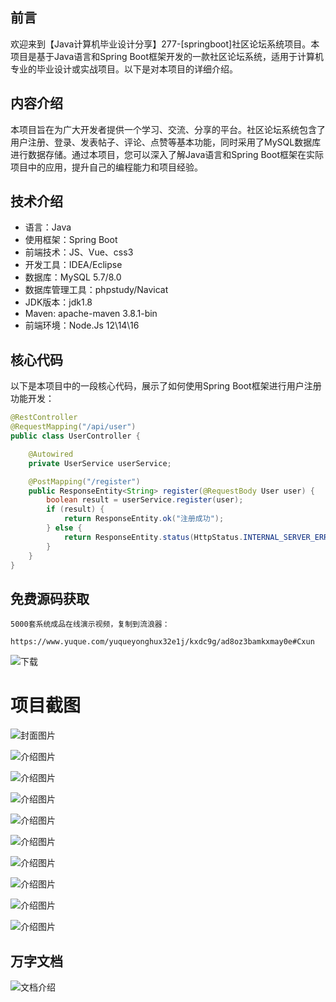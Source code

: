 ## 前言

欢迎来到【Java计算机毕业设计分享】277-[springboot]社区论坛系统项目。本项目是基于Java语言和Spring Boot框架开发的一款社区论坛系统，适用于计算机专业的毕业设计或实战项目。以下是对本项目的详细介绍。

## 内容介绍

本项目旨在为广大开发者提供一个学习、交流、分享的平台。社区论坛系统包含了用户注册、登录、发表帖子、评论、点赞等基本功能，同时采用了MySQL数据库进行数据存储。通过本项目，您可以深入了解Java语言和Spring Boot框架在实际项目中的应用，提升自己的编程能力和项目经验。

## 技术介绍

- 语言：Java
- 使用框架：Spring Boot
- 前端技术：JS、Vue、css3
- 开发工具：IDEA/Eclipse
- 数据库：MySQL 5.7/8.0
- 数据库管理工具：phpstudy/Navicat
- JDK版本：jdk1.8
- Maven: apache-maven 3.8.1-bin
- 前端环境：Node.Js 12\14\16

## 核心代码

以下是本项目中的一段核心代码，展示了如何使用Spring Boot框架进行用户注册功能开发：

```java
@RestController
@RequestMapping("/api/user")
public class UserController {

    @Autowired
    private UserService userService;

    @PostMapping("/register")
    public ResponseEntity<String> register(@RequestBody User user) {
        boolean result = userService.register(user);
        if (result) {
            return ResponseEntity.ok("注册成功");
        } else {
            return ResponseEntity.status(HttpStatus.INTERNAL_SERVER_ERROR).body("注册失败");
        }
    }
}
```

## 免费源码获取

```
5000套系统成品在线演示视频，复制到流浪器： 
```
```
https://www.yuque.com/yuqueyonghux32e1j/kxdc9g/ad8oz3bamkxmay0e#Cxun
```
![下载](https://img12.360buyimg.com/ddimg/jfs/t1/339687/11/1349/28408/68ad865fF412d7877/adaa650483a100f2.jpg)

# 项目截图

![封面图片](https://img11.360buyimg.com/ddimg/jfs/t1/350112/5/472/96880/68bc80bcF2d7327fe/00ae798e3614b2a5.jpg)

![介绍图片](https://img13.360buyimg.com/ddimg/jfs/t1/327924/29/15964/18018/68bc809eFf2d0af03/03659040efc866b8.jpg)

![介绍图片](https://img13.360buyimg.com/ddimg/jfs/t1/324391/16/16998/31924/68bc809eFc036ccf5/516478af877f03e6.jpg)

![介绍图片](https://img10.360buyimg.com/ddimg/jfs/t1/343305/34/479/7283/68bc809eF0cc31d64/3d46c1fceb654dd5.jpg)

![介绍图片](https://img11.360buyimg.com/ddimg/jfs/t1/336256/21/7835/8047/68bc809fF9ef32804/72b9b9187c38b77b.jpg)

![介绍图片](https://img13.360buyimg.com/ddimg/jfs/t1/325784/29/17133/8048/68bc809fFe0424b61/78c735465f5ea705.jpg)

![介绍图片](https://img12.360buyimg.com/ddimg/jfs/t1/340893/11/7751/11488/68bc80a0F48faa4c5/57ee7c87a4113c2f.jpg)

![介绍图片](https://img12.360buyimg.com/ddimg/jfs/t1/324874/36/17067/33052/68bc80a0F42f3d54f/2c4f691d62c9d46b.jpg)

![介绍图片](https://img11.360buyimg.com/ddimg/jfs/t1/323669/33/17078/17716/68bc80a0F09de6b23/f2cc0a11d424e875.jpg)

![介绍图片](https://img13.360buyimg.com/ddimg/jfs/t1/327708/26/17275/21126/68bc80a1F00c4fed2/dc52cda645e603f1.jpg)


## 万字文档
![文档介绍](https://img14.360buyimg.com/ddimg/jfs/t1/338393/1/3576/156947/68b1ad0cF74dc525c/ff9cd6c574295685.jpg)

